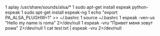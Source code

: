 1 aplay /usr/share/sounds/alsa/*
1 sudo apt-get install espeak python-espeak
1 sudo apt-get install espeak-ng
1 echo "export PA_ALSA_PLUGHW=1" >> ~/.bashrc
1 source ~/.bashrc
1 espeak -ven-us "Hello my name is roma" 2>/dev/null
1 espeak -vru "Привет меня зовут рома" 2>/dev/null
1 cat test.txt | espeak -vru 2>/dev/null
